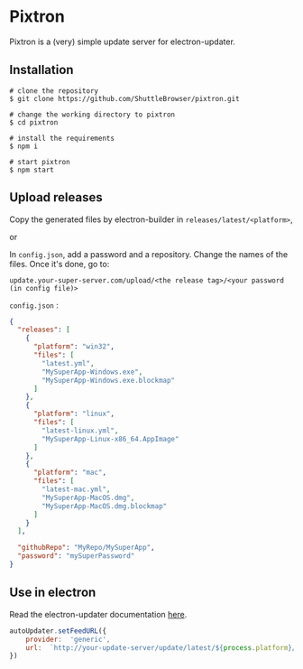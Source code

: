 # Pixtron

Pixtron is a (very) simple update server for electron-updater.

## Installation

```
# clone the repository
$ git clone https://github.com/ShuttleBrowser/pixtron.git

# change the working directory to pixtron
$ cd pixtron

# install the requirements
$ npm i

# start pixtron
$ npm start
```
## Upload releases

Copy the generated files by electron-builder in `releases/latest/<platform>`,

or

In `config.json`, add a password and a repository.
Change the names of the files.
Once it's done, go to:

```
update.your-super-server.com/upload/<the release tag>/<your password (in config file)>
```

`config.json` :

```json
{
  "releases": [
    {
      "platform": "win32",
      "files": [
        "latest.yml",
        "MySuperApp-Windows.exe",
        "MySuperApp-Windows.exe.blockmap"
      ]
    },
    {
      "platform": "linux",
      "files": [
        "latest-linux.yml",
        "MySuperApp-Linux-x86_64.AppImage"
      ]
    },
    {
      "platform": "mac",
      "files": [
        "latest-mac.yml",
        "MySuperApp-MacOS.dmg",
        "MySuperApp-MacOS.dmg.blockmap"
      ]
    }
  ],

  "githubRepo": "MyRepo/MySuperApp",
  "password": "mySuperPassword"
}
```

## Use in electron

Read the electron-updater documentation [here](https://www.electron.build/auto-update).

```js
autoUpdater.setFeedURL({
    provider:  'generic',
	url:  `http://your-update-server/update/latest/${process.platform}/`
})
```
